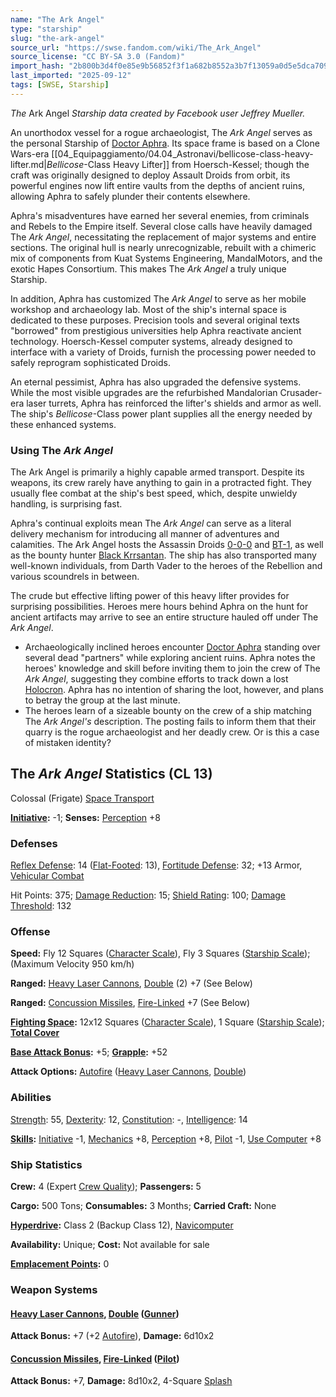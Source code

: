 ```yaml
---
name: "The Ark Angel"
type: "starship"
slug: "the-ark-angel"
source_url: "https://swse.fandom.com/wiki/The_Ark_Angel"
source_license: "CC BY-SA 3.0 (Fandom)"
import_hash: "2b800b3d4f0e85e9b56852f3f1a682b8552a3b7f13059a0d5e5dca709017ccd8"
last_imported: "2025-09-12"
tags: [SWSE, Starship]
---
```

*The* Ark Angel *Starship data created by Facebook user Jeffrey Mueller.*

An unorthodox vessel for a rogue archaeologist, The *Ark Angel* serves as the personal Starship of [Doctor Aphra](https://swse.fandom.com/wiki/Doctor_Aphra). Its space frame is based on a Clone Wars-era [[04_Equipaggiamento/04.04_Astronavi/bellicose-class-heavy-lifter.md|*Bellicose*-Class Heavy Lifter]] from Hoersch-Kessel; though the craft was originally designed to deploy Assault Droids from orbit, its powerful engines now lift entire vaults from the depths of ancient ruins, allowing Aphra to safely plunder their contents elsewhere.

Aphra's misadventures have earned her several enemies, from criminals and Rebels to the Empire itself. Several close calls have heavily damaged The *Ark Angel*, necessitating the replacement of major systems and entire sections. The original hull is nearly unrecognizable, rebuilt with a chimeric mix of components from Kuat Systems Engineering, MandalMotors, and the exotic Hapes Consortium. This makes The *Ark Angel* a truly unique Starship.

In addition, Aphra has customized The *Ark Angel* to serve as her mobile workshop and archaeology lab. Most of the ship's internal space is dedicated to these purposes. Precision tools and several original texts "borrowed" from prestigious universities help Aphra reactivate ancient technology. Hoersch-Kessel computer systems, already designed to interface with a variety of Droids, furnish the processing power needed to safely reprogram sophisticated Droids.

An eternal pessimist, Aphra has also upgraded the defensive systems. While the most visible upgrades are the refurbished Mandalorian Crusader-era laser turrets, Aphra has reinforced the lifter's shields and armor as well. The ship's *Bellicose*-Class power plant supplies all the energy needed by these enhanced systems.

### Using The *Ark Angel*
The Ark Angel is primarily a highly capable armed transport. Despite its weapons, its crew rarely have anything to gain in a protracted fight. They usually flee combat at the ship's best speed, which, despite unwieldy handling, is surprising fast.

Aphra's continual exploits mean The *Ark Angel* can serve as a literal delivery mechanism for introducing all manner of adventures and calamities. The Ark Angel hosts the Assassin Droids [0-0-0](https://swse.fandom.com/wiki/0-0-0) and [BT-1](https://swse.fandom.com/wiki/BT-1), as well as the bounty hunter [Black Krrsantan](https://swse.fandom.com/wiki/Black_Krrsantan). The ship has also transported many well-known individuals, from Darth Vader to the heroes of the Rebellion and various scoundrels in between.

The crude but effective lifting power of this heavy lifter provides for surprising possibilities. Heroes mere hours behind Aphra on the hunt for ancient artifacts may arrive to see an entire structure hauled off under The *Ark Angel*.

- Archaeologically inclined heroes encounter [Doctor Aphra](https://swse.fandom.com/wiki/Doctor_Aphra) standing over several dead "partners" while exploring ancient ruins. Aphra notes the heroes' knowledge and skill before inviting them to join the crew of The *Ark Angel*, suggesting they combine efforts to track down a lost [Holocron](https://swse.fandom.com/wiki/Holocron). Aphra has no intention of sharing the loot, however, and plans to betray the group at the last minute.
- The heroes learn of a sizeable bounty on the crew of a ship matching The *Ark Angel's* description. The posting fails to inform them that their quarry is the rogue archaeologist and her deadly crew. Or is this a case of mistaken identity?

## The *Ark Angel* Statistics (CL 13)
Colossal (Frigate) [Space Transport](https://swse.fandom.com/wiki/Space_Transport)

**[Initiative](https://swse.fandom.com/wiki/Initiative):** -1; **Senses:** [Perception](https://swse.fandom.com/wiki/Perception) +8
### Defenses
[Reflex Defense](https://swse.fandom.com/wiki/Reflex_Defense_(Vehicles)): 14 ([Flat-Footed](https://swse.fandom.com/wiki/Flat-Footed): 13), [Fortitude Defense](https://swse.fandom.com/wiki/Fortitude_Defense_(Vehicles)): 32; +13 Armor, [Vehicular Combat](https://swse.fandom.com/wiki/Vehicular_Combat)

Hit Points: 375; [Damage Reduction](https://swse.fandom.com/wiki/Damage_Reduction): 15; [Shield Rating](https://swse.fandom.com/wiki/Shield_Rating): 100; [Damage Threshold](https://swse.fandom.com/wiki/Damage_Threshold_(Vehicles)): 132
### Offense
**Speed:** Fly 12 Squares ([Character Scale](https://swse.fandom.com/wiki/Character_Scale)), Fly 3 Squares ([Starship Scale](https://swse.fandom.com/wiki/Starship_Scale)); (Maximum Velocity 950 km/h)

**Ranged:** [Heavy Laser Cannons](https://swse.fandom.com/wiki/Heavy_Laser_Cannons), [Double](https://swse.fandom.com/wiki/Double) (2) +7 (See Below)

**Ranged:** [Concussion Missiles](https://swse.fandom.com/wiki/Concussion_Missiles), [Fire-Linked](https://swse.fandom.com/wiki/Fire-Linked) +7 (See Below)

**[Fighting Space](https://swse.fandom.com/wiki/Fighting_Space):** 12x12 Squares ([Character Scale](https://swse.fandom.com/wiki/Character_Scale)), 1 Square ([Starship Scale](https://swse.fandom.com/wiki/Starship_Scale)); **[Total Cover](https://swse.fandom.com/wiki/Total_Cover)**

**[Base Attack Bonus](https://swse.fandom.com/wiki/Base_Attack_Bonus):** +5; **[Grapple](https://swse.fandom.com/wiki/Grapple):** +52

**Attack Options:** [Autofire](https://swse.fandom.com/wiki/Autofire_(Vehicle_Combat)) ([Heavy Laser Cannons](https://swse.fandom.com/wiki/Heavy_Laser_Cannons), [Double](https://swse.fandom.com/wiki/Double))
### Abilities
[Strength](https://swse.fandom.com/wiki/Strength): 55, [Dexterity](https://swse.fandom.com/wiki/Dexterity): 12, [Constitution](https://swse.fandom.com/wiki/Constitution): -, [Intelligence](https://swse.fandom.com/wiki/Intelligence): 14

**[Skills](https://swse.fandom.com/wiki/Skills):** [Initiative](https://swse.fandom.com/wiki/Initiative) -1, [Mechanics](https://swse.fandom.com/wiki/Mechanics) +8, [Perception](https://swse.fandom.com/wiki/Perception) +8, [Pilot](https://swse.fandom.com/wiki/Pilot) -1, [Use Computer](https://swse.fandom.com/wiki/Use_Computer) +8
### Ship Statistics
**Crew:** 4 (Expert [Crew Quality](https://swse.fandom.com/wiki/Crew_Quality)); **Passengers:** 5

**Cargo:** 500 Tons; **Consumables:** 3 Months; **Carried Craft:** None

**[Hyperdrive](https://swse.fandom.com/wiki/Hyperdrive):** Class 2 (Backup Class 12), [Navicomputer](https://swse.fandom.com/wiki/Navicomputer)

**Availability:** Unique; **Cost:** Not available for sale

**[Emplacement Points](https://swse.fandom.com/wiki/Emplacement_Points):** 0
### Weapon Systems
#### **[Heavy Laser Cannons](https://swse.fandom.com/wiki/Heavy_Laser_Cannons), [Double](https://swse.fandom.com/wiki/Double) ([Gunner](https://swse.fandom.com/wiki/Gunner))**
**Attack Bonus:** +7 (+2 [Autofire](https://swse.fandom.com/wiki/Autofire_(Vehicle_Combat))), **Damage:** 6d10x2
#### **[Concussion Missiles](https://swse.fandom.com/wiki/Concussion_Missiles), [Fire-Linked](https://swse.fandom.com/wiki/Fire-Linked) ([Pilot](https://swse.fandom.com/wiki/Pilot_(Vehicle_Combat)))**
**Attack Bonus:** +7, **Damage:** 8d10x2, 4-Square [Splash](https://swse.fandom.com/wiki/Splash)